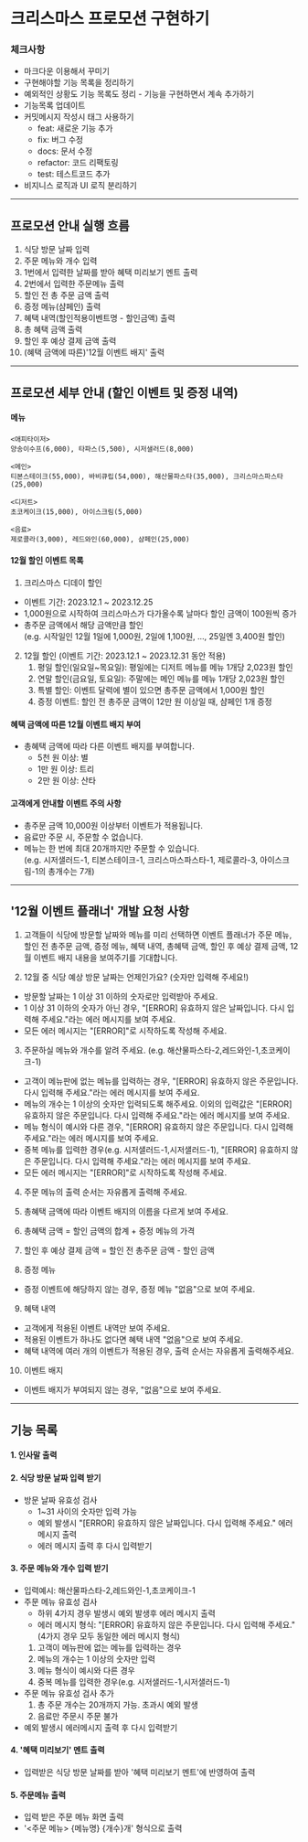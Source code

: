 # 크리스마스 프로모션 구현하기
### 체크사항
- 마크다운 이용해서 꾸미기
- 구현해야할 기능 목록을 정리하기
- 예외적인 상황도 기능 목록도 정리 - 기능을 구현하면서 계속 추가하기
- 기능목록 업데이트 
- 커밋메시지 작성시 태그 사용하기
    - feat: 새로운 기능 추가
    - fix: 버그 수정
    - docs: 문서 수정
    - refactor: 코드 리팩토링
    - test: 테스트코드 추가
- 비지니스 로직과 UI 로직 분리하기

---
## 프로모션 안내 실행 흐름

1. 식당 방문 날짜 입력
2. 주문 메뉴와 개수 입력
3. 1번에서 입력한 날짜를 받아 혜택 미리보기 멘트 출력
4. 2번에서 입력한 주문메뉴 출력
5. 할인 전 총 주문 금액 출력
6. 증정 메뉴(샴페인) 출력 
7. 혜택 내역(할인적용이벤트명 - 할인금액) 출력
8. 총 혜택 금액 출력
9. 할인 후 예상 결제 금액 출력
10. (혜택 금액에 따른)'12월 이벤트 배지' 출력


---
## 프로모션 세부 안내 (할인 이벤트 및 증정 내역)

#### 메뉴
```
<애피타이저>
양송이수프(6,000), 타파스(5,500), 시저샐러드(8,000)

<메인>
티본스테이크(55,000), 바비큐립(54,000), 해산물파스타(35,000), 크리스마스파스타(25,000)

<디저트>
초코케이크(15,000), 아이스크림(5,000)

<음료>
제로콜라(3,000), 레드와인(60,000), 샴페인(25,000)
```

#### 12월 할인 이벤트 목록
1. 크리스마스 디데이 할인
  - 이벤트 기간: 2023.12.1 ~ 2023.12.25
  - 1,000원으로 시작하여 크리스마스가 다가올수록 날마다 할인 금액이 100원씩 증가
  - 총주문 금액에서 해당 금액만큼 할인  
    (e.g. 시작일인 12월 1일에 1,000원, 2일에 1,100원, ..., 25일엔 3,400원 할인)

2. 12월 할인 (이벤트 기간: 2023.12.1 ~ 2023.12.31 동안 적용)
    1. 평일 할인(일요일~목요일): 평일에는 디저트 메뉴를 메뉴 1개당 2,023원 할인
    2. 연말 할인(금요일, 토요일): 주말에는 메인 메뉴를 메뉴 1개당 2,023원 할인
    3. 특별 할인: 이벤트 달력에 별이 있으면 총주문 금액에서 1,000원 할인
    4. 증정 이벤트: 할인 전 총주문 금액이 12만 원 이상일 때, 샴페인 1개 증정

#### 혜택 금액에 따른 12월 이벤트 배지 부여
- 총혜택 금액에 따라 다른 이벤트 배지를 부여합니다.
  - 5천 원 이상: 별
  - 1만 원 이상: 트리
  - 2만 원 이상: 산타

#### 고객에게 안내할 이벤트 주의 사항
- 총주문 금액 10,000원 이상부터 이벤트가 적용됩니다.
- 음료만 주문 시, 주문할 수 없습니다.
- 메뉴는 한 번에 최대 20개까지만 주문할 수 있습니다.  
  (e.g. 시저샐러드-1, 티본스테이크-1, 크리스마스파스타-1, 제로콜라-3, 아이스크림-1의 총개수는 7개)


---
## '12월 이벤트 플래너' 개발 요청 사항

1. 고객들이 식당에 방문할 날짜와 메뉴를 미리 선택하면 이벤트 플래너가 주문 메뉴, 할인 전 총주문 금액, 증정 메뉴, 혜택 내역, 총혜택 금액, 할인 후 예상 결제 금액, 12월 이벤트 배지 내용을 보여주기를 기대합니다.

2. 12월 중 식당 예상 방문 날짜는 언제인가요? (숫자만 입력해 주세요!)
  - 방문할 날짜는 1 이상 31 이하의 숫자로만 입력받아 주세요.
  - 1 이상 31 이하의 숫자가 아닌 경우, "[ERROR] 유효하지 않은 날짜입니다. 다시 입력해 주세요."라는 에러 메시지를 보여 주세요.
  - 모든 에러 메시지는 "[ERROR]"로 시작하도록 작성해 주세요.

3. 주문하실 메뉴와 개수를 알려 주세요. (e.g. 해산물파스타-2,레드와인-1,초코케이크-1)
  - 고객이 메뉴판에 없는 메뉴를 입력하는 경우, "[ERROR] 유효하지 않은 주문입니다. 다시 입력해 주세요."라는 에러 메시지를 보여 주세요.
  - 메뉴의 개수는 1 이상의 숫자만 입력되도록 해주세요. 이외의 입력값은 "[ERROR] 유효하지 않은 주문입니다. 다시 입력해 주세요."라는 에러 메시지를 보여 주세요.
  - 메뉴 형식이 예시와 다른 경우, "[ERROR] 유효하지 않은 주문입니다. 다시 입력해 주세요."라는 에러 메시지를 보여 주세요.
  - 중복 메뉴를 입력한 경우(e.g. 시저샐러드-1,시저샐러드-1), "[ERROR] 유효하지 않은 주문입니다. 다시 입력해 주세요."라는 에러 메시지를 보여 주세요.
  - 모든 에러 메시지는 "[ERROR]"로 시작하도록 작성해 주세요.

4. 주문 메뉴의 출력 순서는 자유롭게 출력해 주세요.
5. 총혜택 금액에 따라 이벤트 배지의 이름을 다르게 보여 주세요.
6. 총혜택 금액 = 할인 금액의 합계 + 증정 메뉴의 가격
7. 할인 후 예상 결제 금액 = 할인 전 총주문 금액 - 할인 금액

8. 증정 메뉴
  - 증정 이벤트에 해당하지 않는 경우, 증정 메뉴 "없음"으로 보여 주세요.

9. 혜택 내역
  - 고객에게 적용된 이벤트 내역만 보여 주세요.
  - 적용된 이벤트가 하나도 없다면 혜택 내역 "없음"으로 보여 주세요.
  - 혜택 내역에 여러 개의 이벤트가 적용된 경우, 출력 순서는 자유롭게 출력해주세요.

10. 이벤트 배지
  - 이벤트 배지가 부여되지 않는 경우, "없음"으로 보여 주세요.

---
## 기능 목록
#### 1. 인사말 출력
#### 2. 식당 방문 날짜 입력 받기
- 방문 날짜 유효성 검사
  - 1~31 사이의 숫자만 입력 가능
  -  예외 발생시  "[ERROR] 유효하지 않은 날짜입니다. 다시 입력해 주세요." 에러 메시지 출력
  - 에러 메시지 출력 후 다시 입력받기
#### 3. 주문 메뉴와 개수 입력 받기
- 입력예시: 해산물파스타-2,레드와인-1,초코케이크-1
- 주문 메뉴 유효성 검사
  - 하위 4가지 경우 발생시 예외 발생후 에러 메시지 출력
  - 에러 메시지 형식: "[ERROR] 유효하지 않은 주문입니다. 다시 입력해 주세요." (4가지 경우 모두 동일한 에러 메시지 형식)
  1. 고객이 메뉴판에 없는 메뉴를 입력하는 경우
  2. 메뉴의 개수는 1 이상의 숫자만 입력
  3. 메뉴 형식이 예시와 다른 경우
  4. 중복 메뉴를 입력한 경우(e.g. 시저샐러드-1,시저샐러드-1)
- 주문 메뉴 유효성 검사 추가
    1. 총 주문 개수는 20개까지 가능. 초과시 예외 발생
    2. 음료만 주문시 주문 불가
- 예외 발생시 에러메시지 출력 후 다시 입력받기
#### 4. '혜택 미리보기' 멘트 출력
- 입력받은 식당 방문 날짜를 받아 '혜택 미리보기 멘트'에 반영하여 출력
#### 5. 주문메뉴 출력
- 입력 받은 주문 메뉴 화면 출력
- '<주문 메뉴> {메뉴명} {개수}개' 형식으로 출력